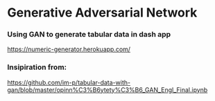 # Generative Adversarial Network
### Using GAN to generate tabular data in dash app
https://numeric-generator.herokuapp.com/

### Insipiration from: 
https://github.com/im-p/tabular-data-with-gan/blob/master/opinn%C3%B6ytety%C3%B6_GAN_Engl_Final.ipynb
